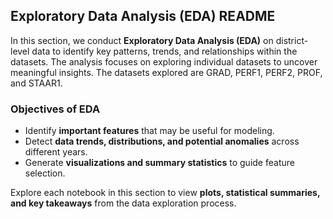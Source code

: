 ## **Exploratory Data Analysis (EDA) README**  

In this section, we conduct **Exploratory Data Analysis (EDA)** on district-level data to identify key patterns, trends, and relationships within the datasets. The analysis focuses on exploring individual datasets to uncover meaningful insights. The datasets explored are GRAD, PERF1, PERF2, PROF, and STAAR1. 

### **Objectives of EDA**  
- Identify **important features** that may be useful for modeling.  
- Detect **data trends, distributions, and potential anomalies** across different years.  
- Generate **visualizations and summary statistics** to guide feature selection.  

Explore each notebook in this section to view **plots, statistical summaries, and key takeaways** from the data exploration process.  
